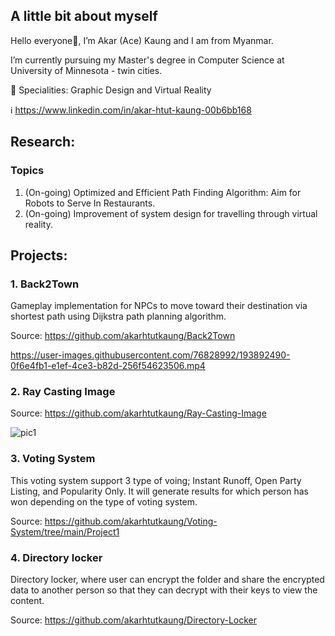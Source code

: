 ## A little bit about myself

Hello everyone👋, I’m Akar (Ace) Kaung and I am from Myanmar.

I’m currently pursuing my Master's degree in Computer Science at University of Minnesota - twin cities.

💪 Specialities: Graphic Design and Virtual Reality

ℹ️ https://www.linkedin.com/in/akar-htut-kaung-00b6bb168

## Research:
### Topics

1. (On-going) Optimized and Efficient Path Finding Algorithm: Aim for Robots to Serve In Restaurants.
2. (On-going) Improvement of system design for travelling through virtual reality.

## Projects:
### 1. Back2Town
Gameplay implementation for NPCs to move toward their destination via shortest path using Dijkstra path planning algorithm.

Source: https://github.com/akarhtutkaung/Back2Town

https://user-images.githubusercontent.com/76828992/193892490-0f6e4fb1-e1ef-4ce3-b82d-256f54623506.mp4

### 2. Ray Casting Image

Source: https://github.com/akarhtutkaung/Ray-Casting-Image

![pic1](https://user-images.githubusercontent.com/76828992/194259950-75a4f0cf-f0f6-4453-8b0c-cbf72f34f68c.jpg)

### 3. Voting System 

This voting system support 3 type of voing; Instant Runoff, Open Party Listing, and Popularity Only. It will generate results for which person has won depending on the type of voting system.

Source: https://github.com/akarhtutkaung/Voting-System/tree/main/Project1

### 4. Directory locker

Directory locker, where user can encrypt the folder and share the encrypted data to another person so that they can decrypt with their keys to view the content.

Source: https://github.com/akarhtutkaung/Directory-Locker



<!---
akarhtutkaung/akarhtutkaung is a ✨ special ✨ repository because its `README.md` (this file) appears on your GitHub profile.
You can click the Preview link to take a look at your changes.
--->
